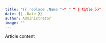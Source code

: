 ```yaml
---
title: "{{ replace .Name "-" " " | title }}"
date: {{ .Date }}
author: Administrator
image: ""
---
```

Article content
